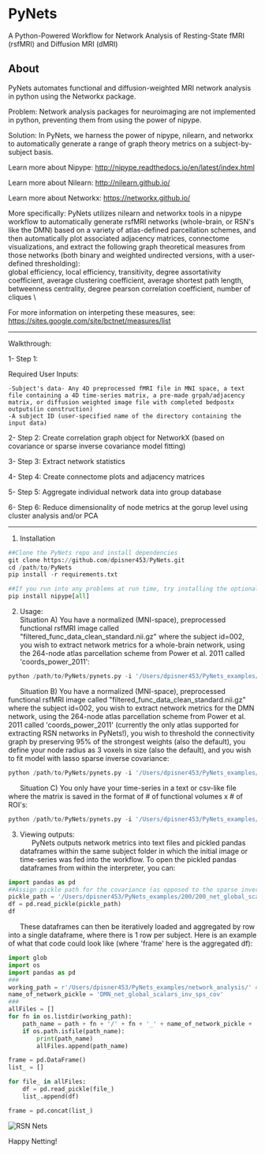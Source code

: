 # PyNets
A Python-Powered Workflow for Network Analysis of Resting-State fMRI (rsfMRI) and Diffusion MRI (dMRI)

About 
-----

PyNets automates functional and diffusion-weighted MRI network analysis in python using the Networkx package.

Problem: Network analysis packages for neuroimaging are not implemented in python, preventing them from using the power of nipype.

Solution: In PyNets, we harness the power of nipype, nilearn, and networkx to automatically generate a range of graph theory metrics on a subject-by-subject basis.

Learn more about Nipype: http://nipype.readthedocs.io/en/latest/index.html

Learn more about Nilearn: http://nilearn.github.io/

Learn more about Networkx: https://networkx.github.io/

More specifically: PyNets utilizes nilearn and networkx tools in a nipype workflow to automatically generate rsfMRI networks (whole-brain, or RSN's like the DMN) based on a variety of atlas-defined parcellation schemes, and then automatically plot associated adjacency matrices, connectome visualizations, and extract the following graph theoretical measures from those networks (both binary and weighted undirected versions, with a user-defined thresholding):\
global efficiency, local efficiency, transitivity, degree assortativity coefficient, average clustering coefficient, average shortest path length, betweenness centrality, degree pearson correlation coefficient, number of cliques \

For more information on interpeting these measures, see: https://sites.google.com/site/bctnet/measures/list 

-----

Walkthrough:

1- Step 1:

Required User Inputs: 
	
	-Subject's data- Any 4D preprocessed fMRI file in MNI space, a text file containing a 4D time-series matrix, a pre-made grpah/adjacency matrix, or diffusion weighted image file with completed bedpostx outputs(in construction)
	-A subject ID (user-specified name of the directory containing the input data)

2- Step 2: Create correlation graph object for NetworkX (based on covariance or sparse inverse covariance model fitting)

3- Step 3: Extract network statistics

4- Step 4: Create connectome plots and adjacency matrices

5- Step 5: Aggregate individual network data into group database

6- Step 6: Reduce dimensionality of node metrics at the gorup level using cluster analysis and/or PCA

-----

1. Installation
```python
##Clone the PyNets repo and install dependencies
git clone https://github.com/dpisner453/PyNets.git
cd /path/to/PyNets
pip install -r requirements.txt 

##If you run into any problems at run time, try installing the optional features of nipype with:
pip install nipype[all]
```

2. Usage:\
Situation A) You have a normalized (MNI-space), preprocessed functional rsfMRI image called "filtered_func_data_clean_standard.nii.gz" where the subject id=002, you wish to extract network metrics for a whole-brain network, using the 264-node atlas parcellation scheme from Power et al. 2011 called 'coords_power_2011':
```python
python /path/to/PyNets/pynets.py -i '/Users/dpisner453/PyNets_examples/002/filtered_func_data_clean_standard.nii.gz' -ID '002' -a 'coords_power_2011'
```
&nbsp;&nbsp;&nbsp;&nbsp;&nbsp; Situation B) You have a normalized (MNI-space), preprocessed functional rsfMRI image called "filtered_func_data_clean_standard.nii.gz" where the subject id=002, you wish to extract network metrics for the DMN network, using the 264-node atlas parcellation scheme from Power et al. 2011 called 'coords_power_2011' (currently the only atlas supported for extracting RSN networks in PyNets!), you wish to threshold the connectivity graph by preserving 95% of the strongest weights (also the default), you define your node radius as 3 voxels in size (also the default), and you wish to fit model with lasso sparse inverse covariance:
```python
python /path/to/PyNets/pynets.py -i '/Users/dpisner453/PyNets_examples/002/filtered_func_data_clean_standard.nii.gz' -ID '002' -a 'coords_power_2011' -n 'DMN' -thr '0.95' -ns '3' -sps
```
&nbsp;&nbsp;&nbsp;&nbsp;&nbsp; Situation C) You only have your time-series in a text or csv-like file where the matrix is saved in the format of # of functional volumes x # of ROI's:

```python
python /path/to/PyNets/pynets.py -i '/Users/dpisner453/PyNets_examples/200/roi_CC200.1D' -ID '200'
```

3. Viewing outputs:\
&nbsp;&nbsp;&nbsp;&nbsp;&nbsp; PyNets outputs network metrics into text files and pickled pandas dataframes within the same subject folder 
in which the initial image or time-series was fed into the workflow. To open the pickled pandas dataframes
from within the interpreter, you can:
```python
import pandas as pd
##Assign pickle path for the covariance (as opposed to the sparse inverse covariance net)
pickle_path = '/Users/dpisner453/PyNets_examples/200/200_net_global_scalars_cov_200'
df = pd.read_pickle(pickle_path)
df
```

&nbsp;&nbsp;&nbsp;&nbsp;&nbsp; These dataframes can then be iteratively loaded and aggregated by row into a single dataframe, where there is 1 row per subject. Here is an example of what that code could look like (where 'frame' here is the aggregated df):
```python
import glob
import os
import pandas as pd
###
working_path = r'/Users/dpisner453/PyNets_examples/network_analysis/' # use your path
name_of_network_pickle = 'DMN_net_global_scalars_inv_sps_cov'
###
allFiles = []
for fn in os.listdir(working_path):
    path_name = path + fn + '/' + fn + '_' + name_of_network_pickle + '_' + fn
    if os.path.isfile(path_name):
        print(path_name)
        allFiles.append(path_name)

frame = pd.DataFrame()
list_ = []

for file_ in allFiles:
    df = pd.read_pickle(file_)
    list_.append(df)

frame = pd.concat(list_)
```

![RSN Nets](PyNets_RSNs.png)

Happy Netting!
